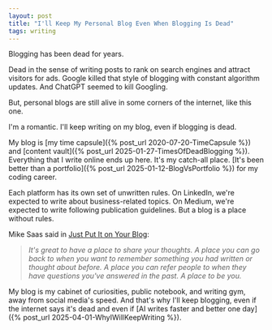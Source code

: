 ```yaml
---
layout: post
title: "I'll Keep My Personal Blog Even When Blogging Is Dead"
tags: writing
---
```


Blogging has been dead for years.

Dead in the sense of writing posts to rank on search engines and attract visitors for ads. Google killed that style of blogging with constant algorithm updates. And ChatGPT seemed to kill Googling.

But, personal blogs are still alive in some corners of the internet, like this one.

I'm a romantic. I'll keep writing on my blog, even if blogging is dead.

My blog is [my time capsule]({% post_url 2020-07-20-TimeCapsule %}) and [content vault]({% post_url 2025-01-27-TimesOfDeadBlogging %}). Everything that I write online ends up here. It's my catch-all place. [It's been better than a portfolio]({% post_url 2025-01-12-BlogVsPortfolio %}) for my coding career.

Each platform has its own set of unwritten rules. On LinkedIn, we're expected to write about business-related topics. On Medium, we're expected to write following publication guidelines. But a blog is a place without rules.

Mike Saas said in [Just Put It on Your Blog](https://shellsharks.com/just-put-it-on-your-blog):

> _It's great to have a place to share your thoughts. A place you can go back to when you want to remember something you had written or thought about before. A place you can refer people to when they have questions you've answered in the past. A place to be you._

My blog is my cabinet of curiosities, public notebook, and writing gym, away from social media's speed. And that's why I'll keep blogging, even if the internet says it's dead and even if [AI writes faster and better one day]({% post_url 2025-04-01-WhyIWillKeepWriting %}).

